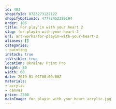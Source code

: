```yaml
---
id: 403
shopifyId: 8723273122122
shopifyOptionId: 47772452389194
order: 185
title: For play’in with your heart 2
slug: for-playin-with-your-heart-2
url: art-works/for-playin-with-your-heart-2
aliases: []
categories:
- painting
inStock: true
isVisible: true
location: Ukraine/ Print Pro
height: 80
width: 60
date: 2019-01-01T00:00:00Z
materials:
- acrylic
- canvas
price: 2500
mainImage: for_playin_with_your_heart_acrylic.jpg
---
```

